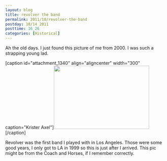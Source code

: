 ```yaml
---
layout: blog
title: revolver the band
permalink: 2011/10/revolver-the-band
postday: 10/14 2011
posttime: 16_26
categories: [Historical]
---
```


Ah the old days. I just found this picture of me from 2000. I was such a strapping young lad.

[caption id="attachment_1340" align="aligncenter" width="300" caption="Krister Axel"]<a href="http://blog.kristeraxel.com/wp-content/uploads/2011/10/krister.jpeg"><img src="http://blog.kristeraxel.com/wp-content/uploads/2011/10/krister.jpeg" alt="" title="krister" width="300" height="200" class="size-full wp-image-1340" /></a>[/caption]


Revolver was the first band I played with in Los Angeles. Those were some good years, I only got to LA in 1999 so this is just after I arrived. This pic might be from the Coach and Horses, if I remember correctly.
